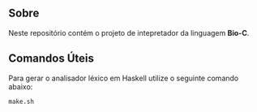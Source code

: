 ## Sobre

Neste repositório contém o projeto de intepretador da linguagem **Bio-C**.

## Comandos Úteis

Para gerar o analisador léxico em Haskell utilize o seguinte comando abaixo:

```
make.sh       
```
